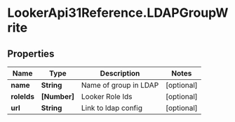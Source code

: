 # LookerApi31Reference.LDAPGroupWrite

## Properties
Name | Type | Description | Notes
------------ | ------------- | ------------- | -------------
**name** | **String** | Name of group in LDAP | [optional] 
**roleIds** | **[Number]** | Looker Role Ids | [optional] 
**url** | **String** | Link to ldap config | [optional] 


